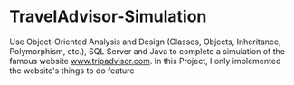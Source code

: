 # TravelAdvisor-Simulation
Use Object-Oriented Analysis and Design (Classes, Objects, Inheritance, Polymorphism, etc.), SQL Server and Java to complete a simulation of the famous website www.tripadvisor.com. In this Project, I only implemented the website's things to do feature
